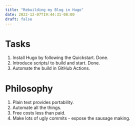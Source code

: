 ```yaml
---
title: "Rebuilding my Blog in Hugo"
date: 2022-12-07T19:44:31-08:00
draft: false
---
```


# Tasks

1. Install Hugo by following the Quickstart. Done.
2. Introduce scripts/ to build and start. Done.
3. Automate the build in GitHub Actions.

# Philosophy

1. Plain text provides portability.
2. Automate all the things.
3. Free costs less than paid.
4. Make lots of ugly commits - expose the sausage making.
